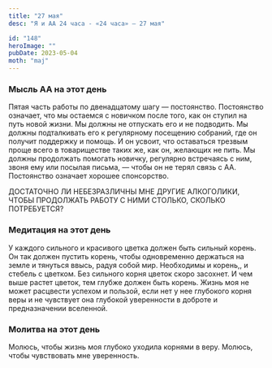 ```yaml
---
title: "27 мая"
desc: "Я и АА 24 часа - «24 часа» — 27 мая"

id: "148"
heroImage: ""
pubDate: 2023-05-04
moth: "maj"
---
```


### Мысль АА на этот день

Пятая часть работы по двенадцатому шагу — постоянство. Постоянство означает,
что мы остаемся с новичком после того, как он ступил на путь новой жизни. Мы
должны не отпускать его и не подводить. Мы должны подталкивать его к
регулярному посещению собраний, где он получит поддержку и помощь. И он
усвоит, что оставаться трезвым проще всего в товариществе таких же, как он,
желающих не пить. Мы должны продолжать помогать новичку, регулярно встречаясь
с ним, звоня ему или посылая письма, — чтобы он не терял связь с АА.
Постоянство означает хорошее спонсорство.

ДОСТАТОЧНО ЛИ НЕБЕЗРАЗЛИЧНЫ МНЕ ДРУГИЕ АЛКОГОЛИКИ, ЧТОБЫ ПРОДОЛЖАТЬ РАБОТУ С
НИМИ СТОЛЬКО, СКОЛЬКО ПОТРЕБУЕТСЯ?

### Медитация на этот день

У каждого сильного и красивого цветка должен быть сильный корень. Он так
должен пустить корень, чтобы одновременно держаться на земле и тянуться ввысь,
радуя собой мир. Необходимы и корень,, и стебель с цветком. Без сильного корня
цветок скоро засохнет. И чем выше растет цветок, тем глубже должен быть
корень. Жизнь моя не может расцвести успехом и пользой, если нет у нее
глубокого корня веры и не чувствует она глубокой уверенности в доброте и
предназначении вселенной.

### Молитва на этот день

Молюсь, чтобы жизнь моя глубоко уходила корнями в веру. Молюсь, чтобы
чувствовать мне уверенность.
